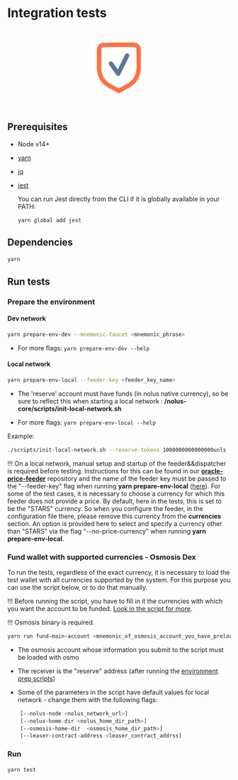 # Integration tests

<br /><p align="center"><img alt="nolus-test-suit" src="docs/test-suit-logo.svg" width="100"/></p><br />

## Prerequisites

* Node v14+

* [yarn](https://classic.yarnpkg.com/lang/en/docs/install/#debian-stable)

* [jq](https://stedolan.github.io/jq/download/)

* [jest](https://jestjs.io/docs/getting-started)

    You can run Jest directly from the CLI if it is globally available in your PATH:

    ```sh
    yarn global add jest
    ```

## Dependencies

```sh
yarn
```

## Run tests

### Prepare the environment

#### Dev network

```sh
yarn prepare-env-dev --mnemonic-faucet <mnemonic_phrase>
```

* For more flags: ```yarn prepare-env-dev --help```

#### Local network

```sh
yarn prepare-env-local --feeder-key <feeder_key_name>
```

* The 'reserve' account must have funds (in nolus native currency), so be sure to reflect this when starting a local network : **/nolus-core/scripts/init-local-network.sh**

* For more flags: ```yarn prepare-env-local --help```

Example:

```sh
./scripts/init-local-network.sh --reserve-tokens 1000000000000000unls --hermes-mnemonic <hermes_account_mnemonic>
```

!!! On a local network, manual setup and startup of the feeder&&dispatcher is required before testing. Instructions for this can be found in our [**oracle-price-feeder**](https://github.com/Nolus-Protocol/oracle-price-feeder) repository and the name of the feeder key must be passed to the "--feeder-key" flag when running **yarn prepare-env-local** ([here](#local-network)). For some of the test cases, it is necessary to choose a currency for which this feeder does not provide a price. By default, here in the tests, this is set to be the "STARS" currency. So when you configure the feeder, in the configuration file there, please remove this currency from the **currencies** section. An option is provided here to select and specify a currency other than "STARS" via the flag "--no-price-currency" when running **yarn prepare-env-local**.

### Fund wallet with supported currencies - Osmosis Dex

To run the tests, regardless of the exact currency, it is necessary to load the test wallet with all currencies supported by the system. For this purpose you can use the script below, or to do that manually.

!!! Before running the script, you have to fill in it the currencies with which you want the account to be funded. [Look in the script for more](./scripts/helpers/fund-with-supported-currencies.sh).

!!! Osmosis binary is required.

```sh
yarn run fund-main-account <mnemonic_of_osmosis_account_you_have_preloaded> <address_of_osmosis_account_you_have_preloaded>  <nolus_receiver_address> <osmosis_node_url>
```

* Тhe osmosis account whose information you submit to the script must be loaded with osmo

* The receiver is the "reserve" address (after running the [environment prep scripts](#prepare-the-environment))

* Some of the parameters in the script have default values for local network - change them with the following flags:

```sh
    [--nolus-node <nolus_network_url>]
    [--nolus-home-dir <nolus_home_dir_path>]
    [--osmosis-home-dir  <osmosis_home_dir_path>]
    [--leaser-contract-address <leaser_contract_addrss]
```

### Run

```sh
yarn test
```

